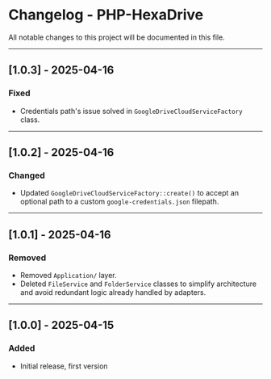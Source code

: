# Changelog - PHP-HexaDrive

All notable changes to this project will be documented in this file.

---

## [1.0.3] - 2025-04-16

### Fixed

- Credentials path's issue solved in `GoogleDriveCloudServiceFactory` class.

---

## [1.0.2] - 2025-04-16

### Changed

- Updated `GoogleDriveCloudServiceFactory::create()` to accept an optional path to a custom `google-credentials.json`
  filepath.

---

## [1.0.1] - 2025-04-16

### Removed

- Removed `Application/` layer.
- Deleted `FileService` and `FolderService` classes to simplify architecture and avoid redundant logic already handled
  by adapters.

---

## [1.0.0] - 2025-04-15

### Added

- Initial release, first version